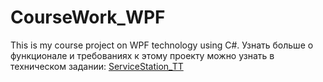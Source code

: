 # CourseWork_WPF
This is my course project on WPF technology using C#.
Узнать больше о функционале и требованиях к этому проекту можно узнать в техническом задании: <a href="https://github.com/samolevich2017/CourseWork_WPF/blob/main/ServiceStation_TT.pdf">ServiceStation_TT</a>
